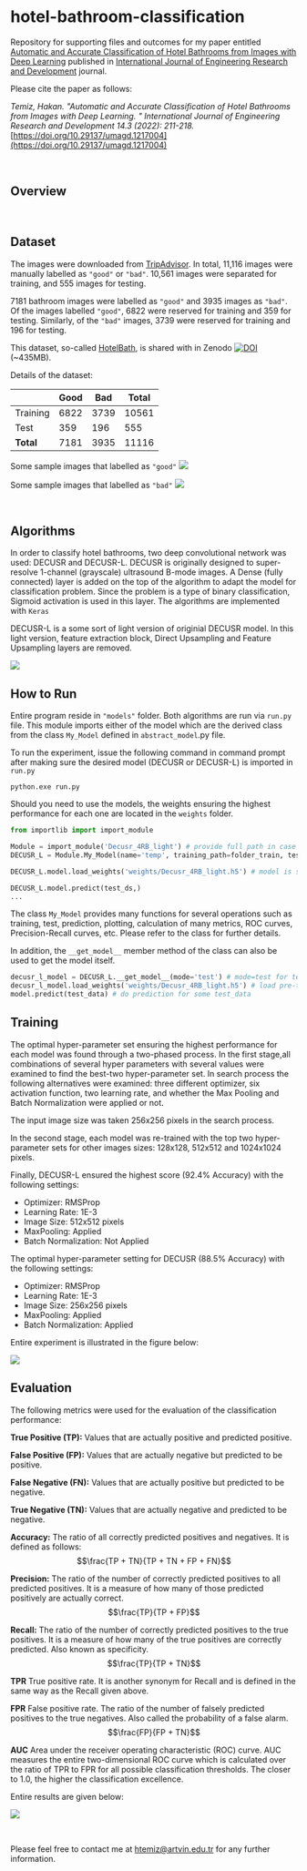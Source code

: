 # hotel-bathroom-classification

Repository for supporting files and outcomes for my paper entitled
[Automatic and Accurate Classification of Hotel Bathrooms from Images with Deep Learning](https://dergipark.org.tr/en/download/article-file/2823031)
published in 
[International Journal of Engineering Research and Development](https://dergipark.org.tr/en/pub/umagd) journal.


Please cite the paper as follows:

*Temiz, Hakan. "Automatic and Accurate Classification of Hotel Bathrooms from Images with Deep Learning.
" International Journal of Engineering Research and Development 14.3 (2022): 211-218.*
[https://doi.org/10.29137/umagd.1217004](https://doi.org/10.29137/umagd.1217004)

&nbsp;

## Overview



&nbsp;

## Dataset

The images were downloaded from [TripAdvisor](https://www.tripadvisor.com). In total, 11,116 images were manually
labelled as `"good"` or `"bad"`. 10,561 images were separated for training, and 555 images for testing.

7181 bathroom images were labelled as `"good"` and 3935 images as `"bad"`. Of the images labelled `"good"`, 6822 were reserved 
for training and 359 for testing. Similarly, of the `"bad"` images, 3739 were reserved for training and 196 for testing.


This dataset, so-called [HotelBath](https://zenodo.org/record/7340428), is shared with in Zenodo
[![DOI](https://zenodo.org/badge/DOI/10.5281/zenodo.7340428.svg)](https://doi.org/10.5281/zenodo.7340428)
(~435MB). 

Details of the dataset:

||Good|Bad|**Total**|
|--|--|--|--|
|Training|6822|3739|10561|
|Test|359|196|555|
|**Total**|7181|3935|11116|

Some sample images that labelled as `"good"`
![](images/good.jpg)


Some sample images that labelled as `"bad"`
![](images/bad.jpg)



&nbsp;

## Algorithms
In order to classify hotel bathrooms, two deep convolutional network was used: DECUSR and DECUSR-L.
DECUSR is originally designed to super-resolve 1-channel (grayscale) ultrasound B-mode images. A Dense (fully connected)
layer is added on the top of the algorithm to adapt the model for classification problem. Since the problem
is a type of binary classification, Sigmoid activation is used in this layer. The algorithms are implemented with `Keras`

DECUSR-L is a some sort of light version of originial DECUSR model. In this light version, feature extraction
block, Direct Upsampling and Feature Upsampling  layers are removed. 


![](images/model.jpg)


## How to Run
Entire program reside in `"models"` folder. Both algorithms are run via `run.py` file. This module imports either
of the model which are the derived class from the class `My_Model` defined in `abstract_model`.py file.

To run the experiment, issue the following command in command prompt 
after making sure the desired model (DECUSR or DECUSR-L) is imported in `run.py`  

```python.exe run.py```

Should you need to use the models, the weights ensuring the highest performance for each one are located in
the `weights` folder. 

```python
from importlib import import_module

Module = import_module('Decusr_4RB_light') # provide full path in case module is not in the same folder
DECUSR_L = Module.My_Model(name='temp', training_path=folder_train, test_path=test_path)

DECUSR_L.model.load_weights('weights/Decusr_4RB_light.h5') # model is stored in the class as a member with name of 'model' 

DECUSR_L.model.predict(test_ds,)
...
```
The class `My_Model` provides many functions for several operations such as training, test, prediction, plotting, 
calculation of many metrics, ROC curves, Precision-Recall curves, etc. Please refer to the class for further details.

In addition, the `__get_model__` member method of the class can also be used to get the model itself.

```python
decusr_l_model = DECUSR_L.__get_model__(mode='test') # mode=test for testing (prediction)
decusr_l_model.load_weights('weights/Decusr_4RB_light.h5') # load pre-trained weights
model.predict(test_data) # do prediction for some test_data
```


## Training

The optimal hyper-parameter set ensuring the highest performance for each model
was found through a two-phased process. In the first stage,all combinations 
of several hyper parameters with several values were examined to find the best-two hyper-parameter set.
In search process the following alternatives were examined: three different optimizer, six activation function,
two learning rate, and whether the Max Pooling and Batch Normalization were applied or not.

The input image size was taken 256x256 pixels in the search process. 

In the second stage, each model was re-trained with the top two hyper-parameter sets for other images sizes:
128x128, 512x512 and 1024x1024 pixels.

Finally, DECUSR-L ensured the highest score (92.4% Accuracy) with the following settings:

- Optimizer: RMSProp
- Learning Rate: 1E-3
- Image Size: 512x512 pixels
- MaxPooling: Applied
- Batch Normalization: Not Applied


The optimal hyper-parameter setting for DECUSR (88.5% Accuracy) with the following settings:

- Optimizer: RMSProp
- Learning Rate: 1E-3
- Image Size: 256x256 pixels
- MaxPooling: Applied
- Batch Normalization: Applied


Entire experiment is illustrated in the figure below:

![](images/search_for_best.jpg)


## Evaluation

The following metrics were used for the evaluation of the classification performance:

**True Positive (TP):** Values that are actually positive and predicted positive.

**False Positive (FP):** Values that are actually negative but predicted to be positive.

**False Negative (FN):** Values that are actually positive but predicted to be negative.

**True Negative (TN):** Values that are actually negative and predicted to be negative.

**Accuracy:** The ratio of all correctly predicted positives and negatives. It is defined as follows:
$$\frac{TP + TN}{TP + TN + FP + FN}$$

**Precision:** The ratio of the number of correctly predicted positives to all predicted positives.
It is a measure of how many of those predicted positively are actually correct.
$$\frac{TP}{TP + FP}$$

**Recall:** The ratio of the number of correctly predicted positives to the true positives.
It is a measure of how many of the true positives are correctly predicted. Also known as specificity.
$$\frac{TP}{TP + TN}$$

**TPR** True positive rate. It is another synonym for Recall and is defined in the same way as the Recall given above.

**FPR** False positive rate. The ratio of the number of falsely predicted positives to the true negatives.
Also called the probability of a false alarm.
$$\frac{FP}{FP + TN}$$

**AUC** Area under the receiver operating characteristic (ROC) curve. 
AUC measures the entire two-dimensional ROC curve which is calculated over the ratio
of TPR to FPR for all possible classification thresholds. 
The closer to 1.0, the higher the classification excellence.

Entire results are given below:

![](images/results.jpg)

&nbsp;

Please feel free to contact me at [htemiz@artvin.edu.tr](mailto:htemiz@artvin.edu.tr) for any further information.


